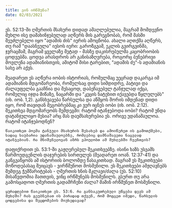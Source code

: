 ```yaml
---
title: ვინ ირწმუნა? 
date: 02/03/2021
---
```


ეს. 52:13-ში ღმერთის მსახური დიდად ამაღლებულია, მაგრამ მომდევნო მუხლი ისე დამახინჯებულად აღწერს მის გარეგნობას, რომ მასში შეუძლებელი იყო "ადამის ძის" იერის ამოცნობა. ახალი აღთქმა აღწერს, თუ რამ "დაასნეულა" იესოს იერი: გაროზგვამ, ეკლის გვირგვინმა, ჯვრაცმამ, მაგრამ ყველაზე მეტად - მასზე დაკისრებულმა კაცობრიობის ცოდვებმა. ცოდვა არასდროს არ განისაზღვრება, როგორც ბუნებრივი მოვლენა ადამიანისთვის, ამიტომ მისი ტარებით, "ადამის ძე"-ს ადამიანის სახე არ აქვს.

შეადარეთ ეს აღწერა იობის ისტორიას, რომელმაც უეცრად დაკარგა იმ ადამიანის მდგომარეობა, რომელსაც დიდი სიმდიდრე, პატივი და ძალაუფელბა გააჩნია და შესაცოდ, დაბეჩავებულ ტანჯულად იქცა, რომელიც იჯდა მიწაზე, ნაცარში და "კეცის ნატეხით იქავებდა წყლულებს" (იხ. იობ. 1,2). განსხვავება წარსულსა და აწმყოს შორის იმდენად დიდი იყო, რომ თავიდან მეგობრებმაც კი ვერ იცნეს იობი (იხ. იობ. 2:12). შეკითხვა მდგომარეობს შემდეგში: რატომ იტანჯებოდა იობი? რატომ უნდა დატანჯულიყო მესია? არც მას დაუმსახურებია ეს. ორივე უდანაშაულოა. რატომ იტანჯებოდნენ?

`წაიკითხეთ პოემა ტანჯული მსახურის შესახებ და ამოიწერეთ ის გამოთქმები, სადაც საუბარია უდანაშაულოებზე, რომლებიც დამნაშავეთა ნაცვლად იტანჯებიან. რა მნიშვნელოვან აზრს ვპოულობთ ამ მუხლებში ჩვენთვის?`

დაფიქრდით ეს. 53:1-ში გაჟღერებულ შეკითხვებზე. ისინი ხაზს უსვამს წარმოუდგენლის დაჯერების სირთულეს (შეადარეთ იოან. 12:37-41) და განგვაწყობს ამ ისტორიის ბოლომდე წასაკითხად. მაგრამ ეს შეკითხვები მოწოდებასაც შეიცავს - ვირწმუნოთ მოსმენილი. ეს შეკითხვები ამჟღავნებს შემდეგ ჭეშმარიტებას - ღმერთის ხნის მკლავი/ძალა (ეს. 52:10) მისაწვდომია მათთვის, ვინც ირწმუნებს მოსმენილს. გსურთ თუ არა გამოსცადოთ ღმერთის გადამრჩენი ძალა? მაშინ ირწმუნეთ მოსმენილი.

`ყურადღებით წაიკითხეთ ეს. 53:6. რა განსაკუთრებული უწყება დევს ამ მუხლში? რას გეუბნებათ ის პირადად თქვენ, რომ მოგცეთ იმედი, წარსულის ცოდვებისა და შეცდომების მიუხედავად?`
